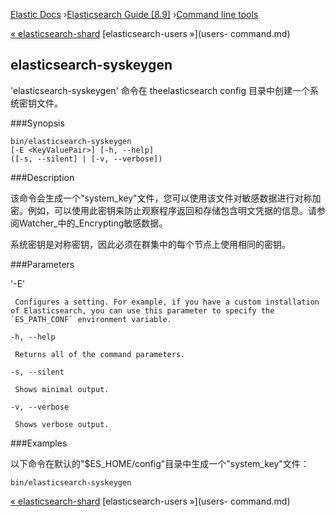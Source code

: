 

[Elastic Docs](/guide/) ›[Elasticsearch Guide [8.9]](index.md) ›[Command
line tools](commands.md)

[« elasticsearch-shard](shard-tool.md) [elasticsearch-users »](users-
command.md)

## elasticsearch-syskeygen

'elasticsearch-syskeygen' 命令在 theelasticsearch config 目录中创建一个系统密钥文件。

###Synopsis

    
    
    bin/elasticsearch-syskeygen
    [-E <KeyValuePair>] [-h, --help]
    ([-s, --silent] | [-v, --verbose])

###Description

该命令会生成一个"system_key"文件，您可以使用该文件对敏感数据进行对称加密。例如，可以使用此密钥来防止观察程序返回和存储包含明文凭据的信息。请参阅Watcher_中的_Encrypting敏感数据。

系统密钥是对称密钥，因此必须在群集中的每个节点上使用相同的密钥。

###Parameters

'-E<KeyValuePair>'

     Configures a setting. For example, if you have a custom installation of Elasticsearch, you can use this parameter to specify the `ES_PATH_CONF` environment variable. 
`-h, --help`

     Returns all of the command parameters. 
`-s, --silent`

     Shows minimal output. 
`-v, --verbose`

     Shows verbose output. 

###Examples

以下命令在默认的"$ES_HOME/config"目录中生成一个"system_key"文件：

    
    
    bin/elasticsearch-syskeygen

[« elasticsearch-shard](shard-tool.md) [elasticsearch-users »](users-
command.md)

